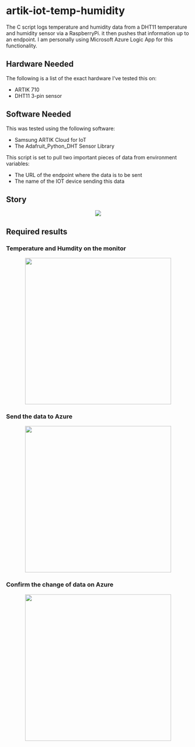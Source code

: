 # artik-iot-temp-humidity

The C script logs temperature and humidity data from a DHT11 temperature and humidity sensor via a RaspberryPi. it then pushes that information up to an endpoint. I am personally using Microsoft Azure Logic App for this functionality.

## Hardware Needed
The following is a list of the exact hardware I've tested this on:
- ARTIK 710
- DHT11 3-pin sensor

## Software Needed
This was tested using the following software:

- Samsung ARTIK Cloud for IoT
- The Adafruit_Python_DHT Sensor Library

This script is set to pull two important pieces of data from environment variables:

- The URL of the endpoint where the data is to be sent
- The name of the IOT device sending this data

## Story
<p align="center"><img src=https://user-images.githubusercontent.com/34092568/50639641-8a8c9400-0fa5-11e9-8878-8e36e17292f6.png></p>


## Required results

### Temperature and Humdity on the monitor
<p align="center"><img src="https://user-images.githubusercontent.com/34092568/50632863-9029b000-0f8c-11e9-82b6-d4e887c9243c.png" width="400"></p>

### Send the data to Azure
<p align="center"><img src="https://user-images.githubusercontent.com/34092568/50632864-9029b000-0f8c-11e9-9ebc-a7e962fb6ae5.png" width="400"></p>

### Confirm the change of data on Azure
<p align="center"><img src="https://user-images.githubusercontent.com/34092568/50632866-9029b000-0f8c-11e9-806e-e5c8e20f85d0.png" width="400"></p>

